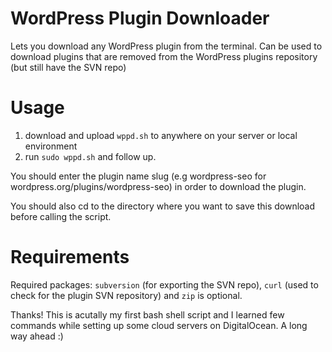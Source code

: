 # WordPress Plugin Downloader
Lets you download any WordPress plugin from the terminal. Can be used to download plugins that are removed from the WordPress plugins repository (but still have the SVN repo)

# Usage
1. download and upload `wppd.sh` to anywhere on your server or local environment
2. run `sudo wppd.sh` and follow up.

You should enter the plugin name slug (e.g wordpress-seo for wordpress.org/plugins/wordpress-seo) in order to download the plugin.

You should also cd to the directory where you want to save this download before calling the script.

# Requirements
Required packages: `subversion` (for exporting the SVN repo), `curl` (used to check for the plugin SVN repository) and `zip` is optional.

Thanks! This is acutally my first bash shell script and I learned few commands while setting up some cloud servers on DigitalOcean. A long way ahead :)
